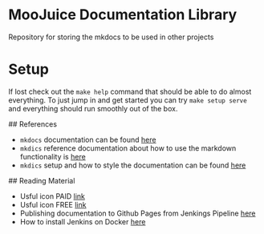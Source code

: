 # MooJuice Documentation Library
Repository for storing the mkdocs to be used in other projects

# Setup 
If lost check out the `make help` command that should be able to do almost everything. To just jump in and get started you can try `make setup serve` and everything should run smoothly out of the box.

## References
* `mkdocs` documentation can be found [here](https://squidfunk.github.io/mkdocs-material/publishing-your-site/#with-github-actions)
* `mkdics` reference documentation about how to use the markdown functionality is [here](https://squidfunk.github.io/mkdocs-material/reference/)
* `mkdics` setup and how to style the documentation can be found [here](https://squidfunk.github.io/mkdocs-material/setup/changing-the-colors/)

## Reading Material
* Usful icon PAID [link](https://www.iconexperience.com/o_collection/icons/?icon=milk&color_style=green_dark_grey)
* Usful icon FREE [link](https://www.flaticon.com/free-icon/cow_2431624)
* Publishing documentation to Github Pages from Jenkings Pipeline [here](https://coderbook.com/@marcus/automatically-publish-your-documentation-to-github-pages-with-your-cicd-pipeline/)
* How to install Jenkins on Docker [here](https://octopus.com/blog/jenkins-docker-install-guide)

